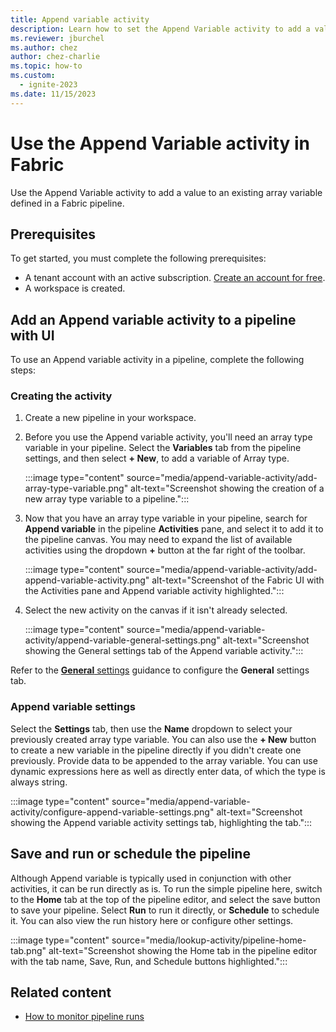 ```yaml
---
title: Append variable activity
description: Learn how to set the Append Variable activity to add a value to an existing array variable defined in Fabric pipeline.
ms.reviewer: jburchel
ms.author: chez
author: chez-charlie
ms.topic: how-to
ms.custom:
  - ignite-2023
ms.date: 11/15/2023
---
```


# Use the Append Variable activity in Fabric

Use the Append Variable activity to add a value to an existing array variable defined in a Fabric pipeline.

## Prerequisites

To get started, you must complete the following prerequisites:

- A tenant account with an active subscription. [Create an account for free](../get-started/fabric-trial.md).
- A workspace is created.

## Add an Append variable activity to a pipeline with UI

To use an Append variable activity in a pipeline, complete the following steps:

### Creating the activity

1. Create a new pipeline in your workspace.
1. Before you use the Append variable activity, you'll need an array type variable in your pipeline. Select the **Variables** tab from the pipeline settings, and then select **+ New**, to add a variable of Array type.

   :::image type="content" source="media/append-variable-activity/add-array-type-variable.png" alt-text="Screenshot showing the creation of a new array type variable to a pipeline.":::

1. Now that you have an array type variable in your pipeline, search for **Append variable** in the pipeline **Activities** pane, and select it to add it to the pipeline canvas. You may need to expand the list of available activities using the dropdown **+** button at the far right of the toolbar.

   :::image type="content" source="media/append-variable-activity/add-append-variable-activity.png" alt-text="Screenshot of the Fabric UI with the Activities pane and Append variable activity highlighted.":::

1. Select the new activity on the canvas if it isn't already selected.

   :::image type="content" source="media/append-variable-activity/append-variable-general-settings.png" alt-text="Screenshot showing the General settings tab of the Append variable activity.":::

Refer to the [**General** settings](activity-overview.md#general-settings) guidance to configure the **General** settings tab.

### Append variable settings

Select the **Settings** tab, then use the **Name** dropdown to select your previously created array type variable. You can also use the **+ New** button to create a new variable in the pipeline directly if you didn't create one previously. Provide data to be appended to the array variable. You can use dynamic expressions here as well as directly enter data, of which the type is always string.

:::image type="content" source="media/append-variable-activity/configure-append-variable-settings.png" alt-text="Screenshot showing the Append variable activity settings tab, highlighting the tab.":::

## Save and run or schedule the pipeline

Although Append variable is typically used in conjunction with other activities, it can be run directly as is. To run the simple pipeline here, switch to the **Home** tab at the top of the pipeline editor, and select the save button to save your pipeline.  Select **Run** to run it directly, or **Schedule** to schedule it.  You can also view the run history here or configure other settings.

:::image type="content" source="media/lookup-activity/pipeline-home-tab.png" alt-text="Screenshot showing the Home tab in the pipeline editor with the tab name, Save, Run, and Schedule buttons highlighted.":::

## Related content

- [How to monitor pipeline runs](monitor-pipeline-runs.md)
